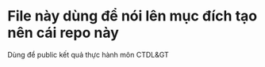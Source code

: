 # File này dùng để nói lên mục đích tạo nên cái repo này
Dùng để public kết quả thực hành môn CTDL&GT
